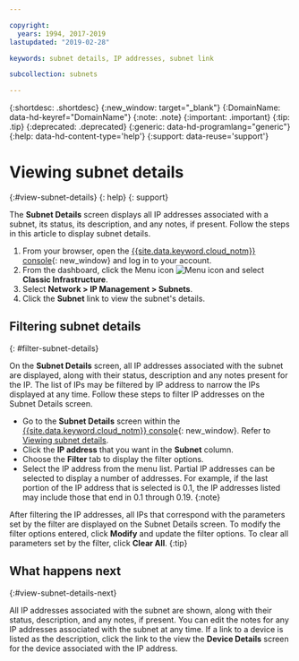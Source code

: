 ```yaml
---

copyright:
  years: 1994, 2017-2019
lastupdated: "2019-02-28"

keywords: subnet details, IP addresses, subnet link

subcollection: subnets

---
```


{:shortdesc: .shortdesc}
{:new_window: target="_blank"}
{:DomainName: data-hd-keyref="DomainName"}
{:note: .note}
{:important: .important}
{:tip: .tip}
{:deprecated: .deprecated}
{:generic: data-hd-programlang="generic"}
{:help: data-hd-content-type='help'}
{:support: data-reuse='support'}

# Viewing subnet details
{:#view-subnet-details}
{: help}
{: support}

The **Subnet Details** screen displays all IP addresses associated with a subnet, its status, its description, and any notes, if present. Follow the steps in this article to display subnet details.

1. From your browser, open the [{{site.data.keyword.cloud_notm}} console](https://{DomainName}/){: new_window} and log in to your account.
1. From the dashboard, click the Menu icon ![Menu icon](../../icons/icon_hamburger.svg) and select **Classic Infrastructure**.
1. Select **Network > IP Management > Subnets**.
1. Click the **Subnet** link to view the subnet's details.

## Filtering subnet details
{: #filter-subnet-details}

On the **Subnet Details** screen, all IP addresses associated with the subnet are displayed, along with their status, description and any notes present for the IP. The list of IPs may be filtered by IP address to narrow the IPs displayed at any time. Follow these steps to filter IP addresses on the Subnet Details screen.

* Go to the **Subnet Details** screen within the [{{site.data.keyword.cloud_notm}} console](https://{DomainName}/){: new_window}. Refer to [Viewing subnet details](/docs/subnets?topic=subnets-view-subnet-details).
* Click the **IP address** that you want in the **Subnet** column.
* Choose the **Filter** tab to display the filter options.
* Select the IP address from the menu list.
  Partial IP addresses can be selected to display a number of addresses. For example, if the last portion of the IP address that is selected is 0.1, the IP addresses listed may include those that end in 0.1 through 0.19.
  {:note}


After filtering the IP addresses, all IPs that correspond with the parameters set by the filter are displayed on the Subnet Details screen. To modify the filter options entered, click **Modify** and update the filter options. To clear all parameters set by the filter, click **Clear All**.
{:tip}


## What happens next
{:#view-subnet-details-next}

All IP addresses associated with the subnet are shown, along with their status, description, and any notes, if present. You can edit the notes for any IP addresses associated with the subnet at any time. If a link to a device is listed as the description, click the link to the view the **Device Details** screen for the device associated with the IP address.
